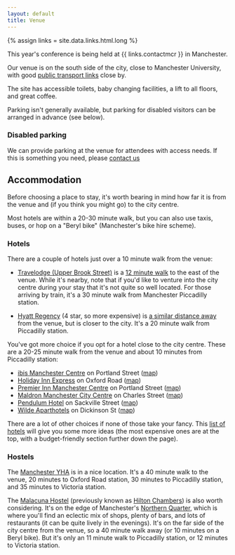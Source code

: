```yaml
---
layout: default
title: Venue
---
```


{% assign links = site.data.links.html.long %}

This year's conference is being held at {{ links.contactmcr }} in Manchester.

Our venue is on the south side of the city, close to Manchester University, with good [public transport links](https://contactmcr.com/visit/getting-here) close by.

The site has accessible toilets, baby changing facilities, a lift to all floors, and great coffee.

Parking isn't generally available, but parking for disabled visitors can be arranged in advance (see below).

### Disabled parking

We can provide parking at the venue for attendees with access needs. If this is something you need, please [contact us](https://2025.pyconuk.org/contact/)

## Accommodation

Before choosing a place to stay, it's worth bearing in mind how far it is from the venue and (if you think you might go) to the city centre.

Most hotels are within a 20-30 minute walk, but you can also use taxis, buses, or hop on a "Beryl bike" (Manchester's bike hire scheme).

### Hotels

There are a couple of hotels just over a 10 minute walk from the venue:

- [Travelodge (Upper Brook Street)] is a [12 minute walk][travelodge map] to the east of the venue. While it's nearby, note that if you'd like to venture into the city centre during your stay that it's not quite so well located. For those arriving by train, it's a 30 minute walk from Manchester Piccadilly station.

- [Hyatt Regency] (4 star, so more expensive) is [a similar distance away][hyatt map] from the venue, but is closer to the city. It's a 20 minute walk from Piccadilly station.

[Travelodge (Upper Brook Street)]: https://www.travelodge.co.uk/hotels/523/Manchester-Upper-Brook-Street-hotel
[travelodge map]: https://maps.app.goo.gl/Ki1GoXWb5GoNyFs27

[Hyatt Regency]: https://www.hyatt.com/hyatt-regency/en-US/manrm-hyatt-regency-manchester
[hyatt map]: https://maps.app.goo.gl/ce3tMJUhjvQ9DqPo7

You've got more choice if you opt for a hotel close to the city centre. These are a 20-25 minute walk from the venue and about 10 minutes from Piccadilly station:

- [ibis Manchester Centre] on Portland Street ([map][ibis map])
- [Holiday Inn Express] on Oxford Road ([map][holiday inn map])
- [Premier Inn Manchester Centre] on Portland Street ([map][premier map])
- [Maldron Manchester City Centre] on Charles Street ([map][maldron map])
- [Pendulum Hotel] on Sackville Street ([map][pendulum map])
- [Wilde Aparthotels] on Dickinson St ([map][wilde map])

[ibis Manchester Centre]: https://all.accor.com/hotel/3142/index.en.shtml
[ibis map]: https://maps.app.goo.gl/FzotGwNGVbhabk2T9

[Holiday Inn Express]: https://www.ihg.com/holidayinnexpress/hotels/gb/en/manchester/mchor/hoteldetail
[holiday inn map]: https://maps.app.goo.gl/Eibai4ZM4bbLfCyP7

[Premier Inn Manchester Centre]: https://www.premierinn.com/gb/en/hotels/england/greater-manchester/manchester/manchester-city-centre-portland-street.html
[premier map]: https://maps.app.goo.gl/hXBAP2u8dxQ5XnZu8

[Maldron Manchester City Centre]: https://www.maldronhotels.com/manchester-city-centre/
[maldron map]: https://maps.app.goo.gl/Z16forXNhmFckSxo6

[Pendulum Hotel]: https://www.pendulumhotel.co.uk/
[pendulum map]: https://maps.app.goo.gl/T28F4S3wzXkdSSNw6

[Wilde Aparthotels]: https://www.wilde.com/manchester/city-centre
[wilde map]: https://maps.app.goo.gl/pHjc3VT8dPR3jJ8o8

There are a lot of other choices if none of those take your fancy. This [list of hotels] will give you some more ideas (the most expensive ones are at the top, with a budget-friendly section further down the page).

[list of hotels]: https://oxfordroadcorridor.com/place/where-to-stay-around-oxford-road/

### Hostels

The [Manchester YHA] is in a nice location. It's a 40 minute walk to the venue, 20 minutes to Oxford Road station, 30 minutes to Piccadilly station, and 35 minutes to Victoria station.

The [Malacuna Hostel] (previously known as [Hilton Chambers]) is also worth considering. It's on the edge of Manchester's [Northern Quarter], which is where you'll find an eclectic mix of shops, plenty of bars, and lots of restaurants (it can be quite lively in the evenings). It's on the far side of the city centre from the venue, so a 40 minute walk away (or 10 minutes on a Beryl bike). But it's only an 11 minute walk to Piccadilly station, or 12 minutes to Victoria station.

[Manchester YHA]: https://www.yha.org.uk/hostel/yha-manchester
[Malacuna Hostel]: https://www.smartrental.com/en/malacuna/manchester/
[Hilton Chambers]: https://maps.app.goo.gl/C5uXMdBcdpzUfUHm8

[Northern Quarter]: https://www.visitmanchester.com/things-to-see-and-do/explore/neighbourhoods/northern-quarter/
